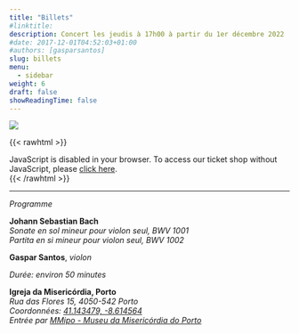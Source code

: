 ```yaml
---
title: "Billets"
#linktitle:
description: Concert les jeudis à 17h00 à partir du 1er décembre 2022
#date: 2017-12-01T04:52:03+01:00
#authors: [gasparsantos]
slug: billets
menu: 
  - sidebar
weight: 6
draft: false
showReadingTime: false
---
```

![](/images/post.png)

{{< rawhtml >}}
<link rel="stylesheet" type="text/css" href="https://tickets.gasparsantos.eu/widget/v1.css">
<script type="text/javascript" src="https://tickets.gasparsantos.eu/widget/v1.fr.js" async></script>

<pretix-widget event="https://tickets.gasparsantos.eu/"></pretix-widget>
<noscript>
   <div class="pretix-widget">
        <div class="pretix-widget-info-message">
            JavaScript is disabled in your browser. To access our ticket shop without JavaScript, please <a target="_blank" rel="noopener" href="https://tickets.gasparsantos.eu/">click here</a>.
        </div>
    </div>
</noscript>
{{< /rawhtml >}}

---

*Programme*

**Johann Sebastian Bach**  
*Sonate en sol mineur pour violon seul, BWV 1001*  
*Partita en si mineur pour violon seul, BWV 1002*  

**Gaspar Santos**, *violon*

*Durée: environ 50 minutes*

**Igreja da Misericórdia, Porto**  
*Rua das Flores 15, 4050-542 Porto*  
*Coordonnées: [41.143479, -8.614564](https://goo.gl/maps/teqWd1yQMZQuCEBG7)*  
*Entrée par [MMipo - Museu da Misericórdia do Porto](https://www.mmipo.pt/)*  
